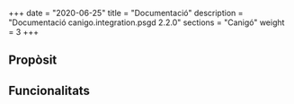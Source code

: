 +++
date        = "2020-06-25"
title       = "Documentació"
description = "Documentació canigo.integration.psgd 2.2.0"
sections    = "Canigó"
weight      = 3
+++

## Propòsit



## Funcionalitats
